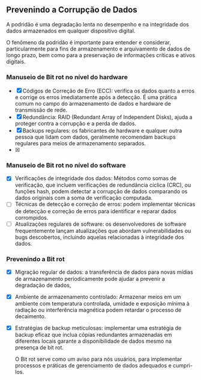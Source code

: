 ## Prevenindo a Corrupção de Dados
A podridão é uma degradação lenta no desempenho e na integridade dos dados armazenados em qualquer dispositivo digital.

O fenômeno da podridão é importante para entender e considerar, particularmente para fins de armazenamento e arquivamento de dados de longo prazo, bem como para a preservação de informações críticas e ativos digitais.

### Manuseio de Bit rot no nível do hardware
- [x] Códigos de Correção de Erro (ECC): verifica os dados quanto a erros e corrige os erros imediatamente após a detecção. É uma prática comum no campo do armazenamento de dados e hardware de transmissão de rede.
- [x] Redundância: RAID (Redundant Array of Independent Disks), ajuda a proteger contra a corrupção e a perda de dados.
- [x] Backups regulares: os fabricantes de hardware e qualquer outra pessoa que lidam com dados, geralmente recomendam backups regulares para meios de armazenamento separados.
- [x]
### Manuseio de Bit rot no nível do software
- [x] Verificações de integridade dos dados: Métodos como somas de verificação, que incluem verificações de redundância cíclica (CRC), ou funções hash, podem detectar a corrupção de dados comparando os dados originais com a soma de verificação computada.
- [ ] Técnicas de detecção e correção de erros: podem implementar técnicas de detecção e correção de erros para identificar e reparar dados corrompidos.
- [ ] Atualizações regulares de software: os desenvolvedores de software frequentemente lançam atualizações que abordam vulnerabilidades ou bugs descobertos, incluindo aquelas relacionadas à integridade dos dados.

### Prevenindo a Bit rot
- [x] Migração regular de dados: a transferência de dados para novas mídias de armazenamento periodicamente pode ajudar a prevenir a degradação de dados,
- [x] Ambiente de armazenamento controlado: Armazenar meios em um ambiente com temperatura controlada, umidade e exposição mínima à radiação ou interferência magnética podem retardar o processo de decaimento.
- [x] Estratégias de backup meticulosas: implementar uma estratégia de backup eficaz que inclua cópias redundantes armazenadas em diferentes locais garante a disponibilidade de dados mesmo na presença de bit rot.

  O Bit rot serve como um aviso para nós usuários, para implementar processos e práticas de gerenciamento de dados adequados e cumpri-los.
